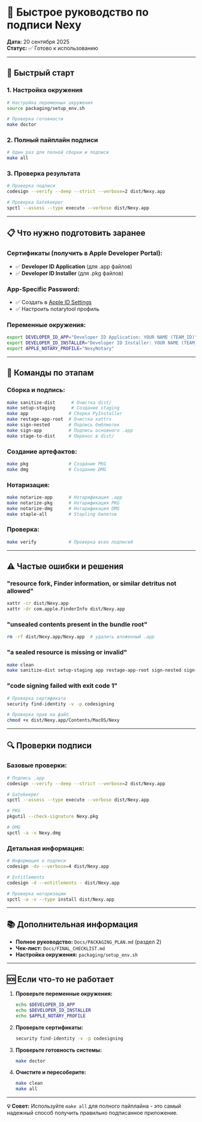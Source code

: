 # 🔐 Быстрое руководство по подписи Nexy

**Дата:** 20 сентября 2025  
**Статус:** ✅ Готово к использованию

---

## 🚀 Быстрый старт

### 1. Настройка окружения
```bash
# Настройка переменных окружения
source packaging/setup_env.sh

# Проверка готовности
make doctor
```

### 2. Полный пайплайн подписи
```bash
# Один раз для полной сборки и подписи
make all
```

### 3. Проверка результата
```bash
# Проверка подписи
codesign --verify --deep --strict --verbose=2 dist/Nexy.app

# Проверка Gatekeeper
spctl --assess --type execute --verbose dist/Nexy.app
```

---

## 📋 Что нужно подготовить заранее

### Сертификаты (получить в Apple Developer Portal):
- ✅ **Developer ID Application** (для .app файлов)
- ✅ **Developer ID Installer** (для .pkg файлов)

### App-Specific Password:
- ✅ Создать в [Apple ID Settings](https://appleid.apple.com)
- ✅ Настроить notarytool профиль

### Переменные окружения:
```bash
export DEVELOPER_ID_APP="Developer ID Application: YOUR NAME (TEAM_ID)"
export DEVELOPER_ID_INSTALLER="Developer ID Installer: YOUR NAME (TEAM_ID)"
export APPLE_NOTARY_PROFILE="NexyNotary"
```

---

## 🔧 Команды по этапам

### Сборка и подпись:
```bash
make sanitize-dist      # Очистка dist/
make setup-staging      # Создание staging
make app               # Сборка PyInstaller
make restage-app-root  # Очистка xattrs
make sign-nested       # Подпись библиотек
make sign-app          # Подпись основного .app
make stage-to-dist     # Перенос в dist/
```

### Создание артефактов:
```bash
make pkg               # Создание PKG
make dmg               # Создание DMG
```

### Нотаризация:
```bash
make notarize-app      # Нотарификация .app
make notarize-pkg      # Нотарификация PKG
make notarize-dmg      # Нотарификация DMG
make staple-all        # Stapling билетов
```

### Проверка:
```bash
make verify            # Проверка всех подписей
```

---

## ⚠️ Частые ошибки и решения

### "resource fork, Finder information, or similar detritus not allowed"
```bash
xattr -cr dist/Nexy.app
xattr -dr com.apple.FinderInfo dist/Nexy.app
```

### "unsealed contents present in the bundle root"
```bash
rm -rf dist/Nexy.app/Nexy.app  # удалить вложенный .app
```

### "a sealed resource is missing or invalid"
```bash
make clean
make sanitize-dist setup-staging app restage-app-root sign-nested sign-app stage-to-dist
```

### "code signing failed with exit code 1"
```bash
# Проверка сертификата
security find-identity -v -p codesigning

# Проверка прав на файл
chmod +x dist/Nexy.app/Contents/MacOS/Nexy
```

---

## 🔍 Проверки подписи

### Базовые проверки:
```bash
# Подпись .app
codesign --verify --deep --strict --verbose=2 dist/Nexy.app

# Gatekeeper
spctl --assess --type execute --verbose dist/Nexy.app

# PKG
pkgutil --check-signature Nexy.pkg

# DMG
spctl -a -v Nexy.dmg
```

### Детальная информация:
```bash
# Информация о подписи
codesign -dv --verbose=4 dist/Nexy.app

# Entitlements
codesign -d --entitlements - dist/Nexy.app

# Проверка нотаризации
spctl -a -v --type install dist/Nexy.app
```

---

## 📚 Дополнительная информация

- **Полное руководство:** `Docs/PACKAGING_PLAN.md` (раздел 2)
- **Чек-лист:** `Docs/FINAL_CHECKLIST.md`
- **Настройка окружения:** `packaging/setup_env.sh`

---

## 🆘 Если что-то не работает

1. **Проверьте переменные окружения:**
   ```bash
   echo $DEVELOPER_ID_APP
   echo $DEVELOPER_ID_INSTALLER
   echo $APPLE_NOTARY_PROFILE
   ```

2. **Проверьте сертификаты:**
   ```bash
   security find-identity -v -p codesigning
   ```

3. **Проверьте готовность системы:**
   ```bash
   make doctor
   ```

4. **Очистите и пересоберите:**
   ```bash
   make clean
   make all
   ```

---

**💡 Совет:** Используйте `make all` для полного пайплайна - это самый надежный способ получить правильно подписанное приложение.

